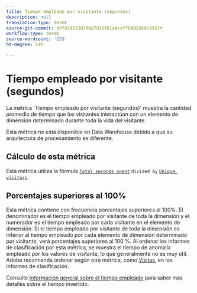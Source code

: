 ```yaml
---
title: Tiempo empleado por visitante (segundos)
description: null
translation-type: tm+mt
source-git-commit: d3f92d72207f027d35f81a4ccf70d01569c3557f
workflow-type: tm+mt
source-wordcount: '153'
ht-degree: 54%

---
```



# Tiempo empleado por visitante (segundos)

La métrica &#39;Tiempo empleado por visitante (segundos)&#39; muestra la cantidad promedio de tiempo que los visitantes interactúan con un elemento de dimensión determinado durante toda la vida del visitante.

Esta métrica no está disponible en Data Warehouse debido a que su arquitectura de procesamiento es diferente.

## Cálculo de esta métrica

Esta métrica utiliza la fórmula [`Total seconds spent`](total-seconds-spent.md) `divided by` [`Unique visitors`](unique-visitors.md).

## Porcentajes superiores al 100%

Esta métrica contiene con frecuencia porcentajes superiores al 100%. El denominador es el tiempo empleado por visitante de toda la dimensión y el numerador es el tiempo empleado por cada visitante en el elemento de dimensión. Si el tiempo empleado por visitante de toda la dimensión es inferior al tiempo empleado por cada elemento de dimensión determinado por visitante, verá porcentajes superiores al 100 %. Al ordenar los informes de clasificación por esta métrica, se muestra el tiempo de anomalía empleado por los valores de visitante, lo que generalmente no es muy útil. Adobe recomienda ordenar según otra métrica, como [Visitas](visits.md), en los informes de clasificación.

Consulte [Información general sobre el tiempo empleado](time-spent.md) para saber más detalles sobre el tiempo invertido.
